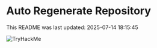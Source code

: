 # Auto Regenerate Repository

This README was last updated: 2025-07-14 18:15:45

 ![TryHackMe](https://tryhackme.com/badge/533634)